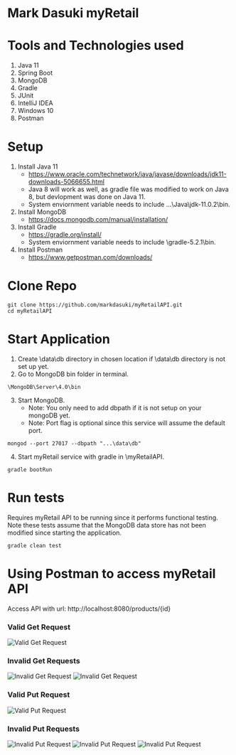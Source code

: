 # Mark Dasuki myRetail

# Tools and Technologies used
1. Java 11
2. Spring Boot
3. MongoDB
4. Gradle
5. JUnit
6. IntelliJ IDEA
7. Windows 10
8. Postman

# Setup
1. Install Java 11
    - https://www.oracle.com/technetwork/java/javase/downloads/jdk11-downloads-5066655.html
    - Java 8 will work as well, as gradle file was modified to work on Java 8, but devlopment was done on Java 11.
    - System enviornment variable needs to include ...\Java\jdk-11.0.2\bin.
2. Install MongoDB
    - https://docs.mongodb.com/manual/installation/
3. Install Gradle
    - https://gradle.org/install/
    - System enviornment variable needs to include \gradle-5.2.1\bin.
4. Install Postman 
    - https://www.getpostman.com/downloads/

# Clone Repo
```
git clone https://github.com/markdasuki/myRetailAPI.git
cd myRetailAPI
```

# Start Application
1. Create \data\db directory in chosen location if \data\db directory is not set up yet.
2. Go to MongoDB bin folder in terminal.
```
\MongoDB\Server\4.0\bin
```
3. Start MongoDB.
    - Note: You only need to add dbpath if it is not setup on your mongoDB yet.
    - Note: Port flag is optional since this service will assume the default port.
```
mongod --port 27017 --dbpath "...\data\db"
```
4. Start myRetail service with gradle in \myRetailAPI.
```
gradle bootRun
```

# Run tests
Requires myRetail API to be running since it performs functional testing. Note these tests assume that the MongoDB data store has not been modified since starting the application.
```
gradle clean test
```
# Using Postman to access myRetail API
Access API with url: http://localhost:8080/products/{id}
### Valid Get Request
![Valid Get Request](https://github.com/markdasuki/myRetailAPI/blob/master/Postman%20Images/ValidGetRequest.png)
### Invalid Get Requests
![Invalid Get Request](https://github.com/markdasuki/myRetailAPI/blob/master/Postman%20Images/InvalidGetRequestNotInDatastore.png)
![Invalid Get Request](https://github.com/markdasuki/myRetailAPI/blob/master/Postman%20Images/InvalidGetRequestNotInRedsky.png)
### Valid Put Request
![Valid Put Request](https://github.com/markdasuki/myRetailAPI/blob/master/Postman%20Images/ValidPutRequest.png)
### Invalid Put Requests
![Invalid Put Request](https://github.com/markdasuki/myRetailAPI/blob/master/Postman%20Images/InvalidPutRequestIdMismatch.png)
![Invalid Put Request](https://github.com/markdasuki/myRetailAPI/blob/master/Postman%20Images/InvalidPutRequestNoCurrentPrice.png)
![Invalid Put Request](https://github.com/markdasuki/myRetailAPI/blob/master/Postman%20Images/InvalidPutRequestNotInDatastore.png)
